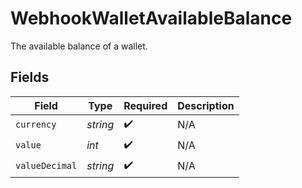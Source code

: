 # WebhookWalletAvailableBalance

The available balance of a wallet.


## Fields

| Field              | Type               | Required           | Description        |
| ------------------ | ------------------ | ------------------ | ------------------ |
| `currency`         | *string*           | :heavy_check_mark: | N/A                |
| `value`            | *int*              | :heavy_check_mark: | N/A                |
| `valueDecimal`     | *string*           | :heavy_check_mark: | N/A                |
